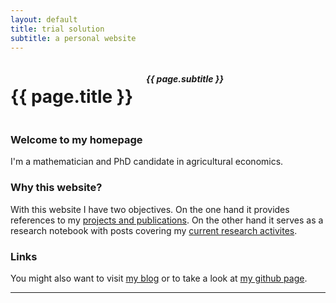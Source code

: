 ```yaml
---
layout: default
title: trial solution 
subtitle: a personal website
---
```



<div class="sixteen columns">
<h1 class="remove-bottom" style="margin-top: 40px">{{ page.title }}</h1>
<h5>{{ page.subtitle }}</h5>

<hr />
</div>



<div class="one-third column">
<h3>Welcome to my homepage</h3>
I'm a mathematician and PhD candidate in agricultural economics. 
</div>


<div class="one-third column">
<h3>Why this website?</h3>
With this website I have two objectives. On the one hand it provides references to my <a href="references">projects and publications</a>. 
On the other hand it serves as a research notebook with posts covering my <a href="notebook">current research activites</a>.
</div>


<div class="one-third column">
<h3>Links</h3>
You might also want to visit <a href="http://trialsolution.wordpress.com">my blog</a> or to take a look at <a href="http://github.com/trialsolution">my github page</a>.
</div>


<hr />


